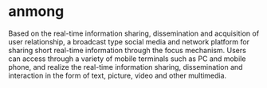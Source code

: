 # anmong
Based on the real-time information sharing, dissemination and acquisition of user relationship, a broadcast type social media and network platform for sharing short real-time information through the focus mechanism. Users can access through a variety of mobile terminals such as PC and mobile phone, and realize the real-time information sharing, dissemination and interaction in the form of text, picture, video and other multimedia.
